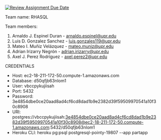 [![Review Assignment Due Date](https://classroom.github.com/assets/deadline-readme-button-24ddc0f5d75046c5622901739e7c5dd533143b0c8e959d652212380cedb1ea36.svg)](https://classroom.github.com/a/PF9R8Pan)
  

Team name: RHASQL

Team members:
1. Arnaldo J. Espinel Duran - arnaldo.espinel@upr.edu
2. Luis D. Gonzalez Sanchez - luis.gonzales119@upr.edu
3. Mateo I. Muñiz Velázquez - mateo.muniz@upr.edu
4. Adrian Irizarry Negrón - adrian.irizarry@upr.edu
5. Axel J. Perez Rodríguez - axel.perez2@upr.edu

CREDENTIALS
- Host: ec2-18-211-172-50.compute-1.amazonaws.com
- Database: d50qfjb63nlom1
- User: vbccpykujiisah
- Port: 5432
- Password: 3e4854dbe0ce20aad8ad4cf6cd8dad1b9e2382d39f59509970541a10f30c8908
- URI: postgres://vbccpykujiisah:3e4854dbe0ce20aad8ad4cf6cd8dad1b9e2382d39f59509970541a10f30c8908@ec2-18-211-172-50.compute-1.amazonaws.com:5432/d50qfjb63nlom1
- Heroku CLI: heroku pg:psql postgresql-pointy-19807 --app partapp
